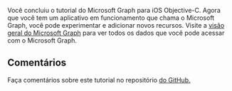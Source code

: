 <!-- markdownlint-disable MD002 MD041 -->

Você concluiu o tutorial do Microsoft Graph para iOS Objective-C. Agora que você tem um aplicativo em funcionamento que chama o Microsoft Graph, você pode experimentar e adicionar novos recursos. Visite a [visão geral do Microsoft Graph](/graph/overview) para ver todos os dados que você pode acessar com o Microsoft Graph.

## <a name="feedback"></a>Comentários

Faça comentários sobre este tutorial no repositório [do GitHub.](https://github.com/microsoftgraph/msgraph-training-ios-objectivec)
